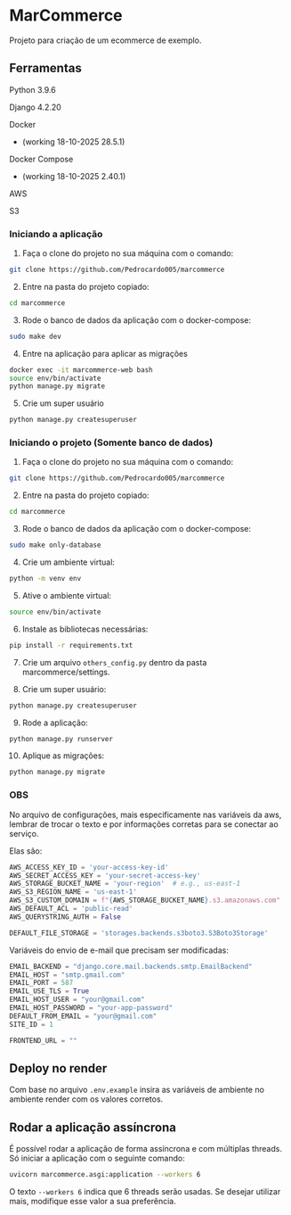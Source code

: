 # MarCommerce

Projeto para criação de um ecommerce de exemplo.

## Ferramentas

Python 3.9.6

Django 4.2.20

Docker
 - (working 18-10-2025 28.5.1)

Docker Compose 
 - (working 18-10-2025 2.40.1)

AWS

S3

### Iniciando a aplicação

1. Faça o clone do projeto no sua máquina com o comando:
```bash
git clone https://github.com/Pedrocardo005/marcommerce
```

2. Entre na pasta do projeto copiado:
```bash
cd marcommerce
```

3. Rode o banco de dados da aplicação com o docker-compose:
```bash
sudo make dev
```

4. Entre na aplicação para aplicar as migrações
```bash
docker exec -it marcommerce-web bash
source env/bin/activate
python manage.py migrate
```

5. Crie um super usuário
```bash
python manage.py createsuperuser
```

### Iniciando o projeto (Somente banco de dados)

1. Faça o clone do projeto no sua máquina com o comando:
```bash
git clone https://github.com/Pedrocardo005/marcommerce
```

2. Entre na pasta do projeto copiado:
```bash
cd marcommerce
```

3. Rode o banco de dados da aplicação com o docker-compose:
```bash
sudo make only-database
```

4. Crie um ambiente virtual:
```bash
python -m venv env
```

5. Ative o ambiente virtual:
```bash
source env/bin/activate
```

6. Instale as bibliotecas necessárias:
```bash
pip install -r requirements.txt
```

7. Crie um arquivo `others_config.py` dentro da pasta marcommerce/settings.

8. Crie um super usuário:
```bash
python manage.py createsuperuser
```

9. Rode a aplicação:
```bash
python manage.py runserver
```

10. Aplique as migrações:
```bash
python manage.py migrate
```

### OBS

No arquivo de configurações, mais especificamente nas variáveis da aws, lembrar de trocar o texto e por informações corretas para se conectar ao serviço.

Elas são:
```python
AWS_ACCESS_KEY_ID = 'your-access-key-id'
AWS_SECRET_ACCESS_KEY = 'your-secret-access-key'
AWS_STORAGE_BUCKET_NAME = 'your-region'  # e.g., us-east-1
AWS_S3_REGION_NAME = 'us-east-1'
AWS_S3_CUSTOM_DOMAIN = f"{AWS_STORAGE_BUCKET_NAME}.s3.amazonaws.com"
AWS_DEFAULT_ACL = 'public-read'
AWS_QUERYSTRING_AUTH = False

DEFAULT_FILE_STORAGE = 'storages.backends.s3boto3.S3Boto3Storage'
```

Variáveis do envio de e-mail que precisam ser modificadas:
```python
EMAIL_BACKEND = "django.core.mail.backends.smtp.EmailBackend"
EMAIL_HOST = "smtp.gmail.com"
EMAIL_PORT = 587
EMAIL_USE_TLS = True
EMAIL_HOST_USER = "your@gmail.com"
EMAIL_HOST_PASSWORD = "your-app-password"
DEFAULT_FROM_EMAIL = "your@gmail.com"
SITE_ID = 1

FRONTEND_URL = ""
```

## Deploy no render

Com base no arquivo `.env.example` insira as variáveis de ambiente no ambiente render com os valores corretos.

## Rodar a aplicação assíncrona

É possível rodar a aplicação de forma assíncrona e com múltiplas threads. Só iniciar a aplicação com o seguinte comando:
```bash
uvicorn marcommerce.asgi:application --workers 6
```

O texto `--workers 6` indica que 6 threads serão usadas. Se desejar utilizar mais, modifique esse valor a sua preferência.
